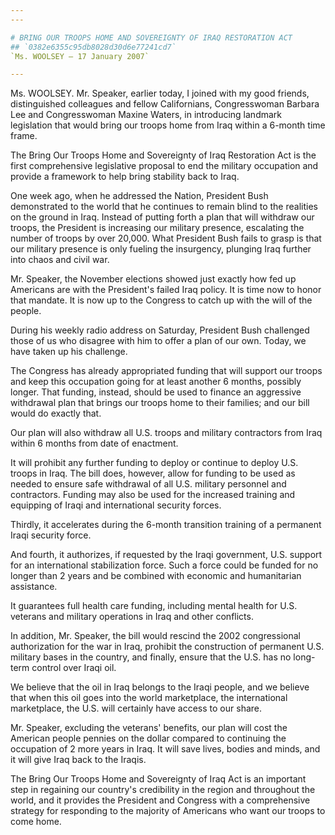 ```yaml
---
---

# BRING OUR TROOPS HOME AND SOVEREIGNTY OF IRAQ RESTORATION ACT
## `0382e6355c95db8028d30d6e77241cd7`
`Ms. WOOLSEY — 17 January 2007`

---
```



Ms. WOOLSEY. Mr. Speaker, earlier today, I joined with my good 
friends, distinguished colleagues and fellow Californians, 
Congresswoman Barbara Lee and Congresswoman Maxine Waters, in 
introducing landmark legislation that would bring our troops home from 
Iraq within a 6-month time frame.

The Bring Our Troops Home and Sovereignty of Iraq Restoration Act is 
the first comprehensive legislative proposal to end the military 
occupation and provide a framework to help bring stability back to 
Iraq.

One week ago, when he addressed the Nation, President Bush 
demonstrated to the world that he continues to remain blind to the 
realities on the ground in Iraq. Instead of putting forth a plan that 
will withdraw our troops, the President is increasing our military 
presence, escalating the number of troops by over 20,000. What 
President Bush fails to grasp is that our military presence is only 
fueling the insurgency, plunging Iraq further into chaos and civil war.

Mr. Speaker, the November elections showed just exactly how fed up 
Americans are with the President's failed Iraq policy. It is time now 
to honor that mandate. It is now up to the Congress to catch up with 
the will of the people.

During his weekly radio address on Saturday, President Bush 
challenged those of us who disagree with him to offer a plan of our 
own. Today, we have taken up his challenge.

The Congress has already appropriated funding that will support our 
troops and keep this occupation going for at least another 6 months, 
possibly longer. That funding, instead, should be used to finance an 
aggressive withdrawal plan that brings our troops home to their 
families; and our bill would do exactly that.

Our plan will also withdraw all U.S. troops and military contractors 
from Iraq within 6 months from date of enactment.

It will prohibit any further funding to deploy or continue to deploy 
U.S. troops in Iraq. The bill does, however, allow for funding to be 
used as needed to ensure safe withdrawal of all U.S. military personnel 
and contractors. Funding may also be used for the increased training 
and equipping of Iraqi and international security forces.

Thirdly, it accelerates during the 6-month transition training of a 
permanent Iraqi security force.

And fourth, it authorizes, if requested by the Iraqi government, U.S. 
support for an international stabilization force. Such a force could be 
funded for no longer than 2 years and be combined with economic and 
humanitarian assistance.

It guarantees full health care funding, including mental health for 
U.S. veterans and military operations in Iraq and other conflicts.

In addition, Mr. Speaker, the bill would rescind the 2002 
congressional authorization for the war in Iraq, prohibit the 
construction of permanent U.S. military bases in the country, and 
finally, ensure that the U.S. has no long-term control over Iraqi oil.

We believe that the oil in Iraq belongs to the Iraqi people, and we 
believe that when this oil goes into the world marketplace, the 
international marketplace, the U.S. will certainly have access to our 
share.

Mr. Speaker, excluding the veterans' benefits, our plan will cost the 
American people pennies on the dollar compared to continuing the 
occupation of 2 more years in Iraq. It will save lives, bodies and 
minds, and it will give Iraq back to the Iraqis.

The Bring Our Troops Home and Sovereignty of Iraq Act is an important 
step in regaining our country's credibility in the region and 
throughout the world, and it provides the President and Congress with a 
comprehensive strategy for responding to the majority of Americans who 
want our troops to come home.
